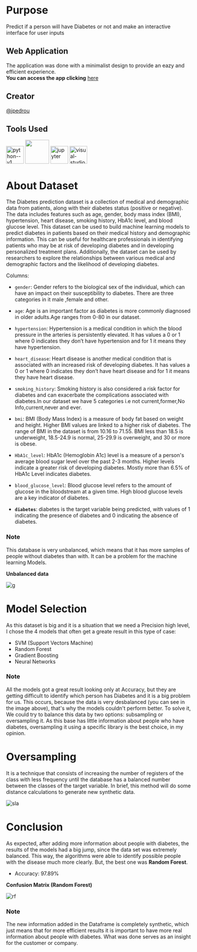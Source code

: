 # Purpose
Predict if a person will have Diabetes or not and make an interactive interface for user inputs
## Web Application
The application was done with a minimalist design to provide an eazy and efficient experience. <br> **You can access the app clicking** [here](https://diabetesapp.streamlit.app/)
## Creator
[@jpedrou](https://github.com/jpedrou)
## Tools Used
<img width="48" height="48" src="https://img.icons8.com/color/48/python--v1.png" alt="python--v1"/> <img width=65 src='https://github.com/jpedrou/DiabetesPrediction/assets/127536464/e159c810-b104-44c7-bba1-86ec218f139e'> <img width="48" height="48" src="https://img.icons8.com/fluency/48/jupyter.png" alt="jupyter"/> <img width="48" height="48" src="https://img.icons8.com/color/48/visual-studio-code-2019.png" alt="visual-studio-code-2019"/>

# About Dataset
The Diabetes prediction dataset is a collection of medical and demographic data from patients, along with their diabetes status (positive or negative). The data includes features such as age, gender, body mass index (BMI), hypertension, heart disease, smoking history, HbA1c level, and blood glucose level. This dataset can be used to build machine learning models to predict diabetes in patients based on their medical history and demographic information. This can be useful for healthcare professionals in identifying patients who may be at risk of developing diabetes and in developing personalized treatment plans. Additionally, the dataset can be used by researchers to explore the relationships between various medical and demographic factors and the likelihood of developing diabetes.

Columns:
- `gender`: Gender refers to the biological sex of the individual, which can have an impact on their susceptibility to diabetes. There are three categories in it male ,female and other.

- `age`: Age is an important factor as diabetes is more commonly diagnosed in older adults.Age ranges from 0-80 in our dataset.

- `hypertension`: Hypertension is a medical condition in which the blood pressure in the arteries is persistently elevated. It has values a 0 or 1 where 0 indicates they don’t have hypertension and for 1 it means they have hypertension.

- `heart_disease`: Heart disease is another medical condition that is associated with an increased risk of developing diabetes. It has values a 0 or 1 where 0 indicates they don’t have heart disease and for 1 it means they have heart disease.

- `smoking_history`: Smoking history is also considered a risk factor for diabetes and can exacerbate the complications associated with diabetes.In our dataset we have 5 categories i.e not current,former,No Info,current,never and ever.

- `bmi`: BMI (Body Mass Index) is a measure of body fat based on weight and height. Higher BMI values are linked to a higher risk of diabetes. The range of BMI in the dataset is from 10.16 to 71.55. BMI less than 18.5 is underweight, 18.5-24.9 is normal, 25-29.9 is overweight, and 30 or more is obese.

- `HbA1c_level`: HbA1c (Hemoglobin A1c) level is a measure of a person's average blood sugar level over the past 2-3 months. Higher levels indicate a greater risk of developing diabetes. Mostly more than 6.5% of HbA1c Level indicates diabetes.

- `blood_glucose_level`: Blood glucose level refers to the amount of glucose in the bloodstream at a given time. High blood glucose levels are a key indicator of diabetes.

- **`diabetes`**: diabetes is the target variable being predicted, with values of 1 indicating the presence of diabetes and 0 indicating the absence of diabetes.
### Note
This database is very unbalanced, which means that it has more samples of people without diabetes than with. It can be a problem for the machine learning Models.

**Unbalanced data**

![g](https://github.com/jpedrou/DiabetesPrediction/assets/127536464/7a5967b5-5ed4-4995-9903-a7d6c9d5955f)
# Model Selection
As this dataset is big and it is a situation that we need a Precision high level, I chose the 4 models that often get a greate result in this type of case:
- SVM (Support Vectors Machine)
- Random Forest
- Gradient Boosting
- Neural Networks
### Note
All the models got a great result looking only at Accuracy, but they are getting difficult to identify which person has Diabetes and it is a big problem for us. This occurs, because the data is very desbalanced (you can see in the image above), that's why the models couldn't perform better. To solve it, We could try to balance this data by two options: subsampling or oversampling it. As this base has little information about people who have diabetes, oversampling it using a specific library is the best choice, in my opinion.
# Oversampling
It is a technique that consists of increasing the number of registers of the class with less frequency until the database has a balanced number between the classes of the target variable. In brief, this method will do some distance calculations to generate new synthetic data.

![sla](https://github.com/jpedrou/DiabetesPrediction/assets/127536464/64aeff65-0a3c-4f64-b685-452b4493ac7c)
# Conclusion
As expected, after adding more information about people with diabetes, the results of the models had a big jump, since the data set was extremely balanced. This way, the algorithms were able to identify possible people with the disease much more clearly. But, the best one was **Random Forest**.
- Accuracy: 97.89%

**Confusion Matrix (Random Forest)**
  
![rf](https://github.com/jpedrou/DiabetesPrediction/assets/127536464/0f6383d9-0fc8-4c4e-bae3-6e893fa1a48e)

### Note
 The new information added in the Dataframe is completely synthetic, which just means that for more efficient results it is important to have more real information about people with diabetes. What was done serves as an insight for the customer or company.
